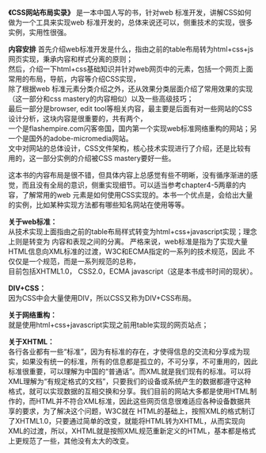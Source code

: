 **《CSS网站布局实录》** 是一本中国人写的书，针对web 标准开发，讲解CSS如何做为一个工具来实现web 标准开发的，总体来说还可以，侧重技术的实现，很多实例，实用性很强。

**内容安排**
    首先介绍web标准开发是什么，指由之前的table布局转为html+css+js网页实现，秉承内容和样式分离的原则；  
    然后，介绍一下html+css基础知识并针对web网页中的元素，包括一个网页上面常用的布局，导航，内容等介绍CSS实现，  
    除了根据web 标准元素分类介绍之外，还从效果分类层面介绍了常用效果的实现（这一部分和css mastery的内容相似）以及一些高级技巧；  
    最后一部分是browser, edit tool等相关内容，最主要是后面有对一些网站的CSS设计分析，这块内容是很重要的，共有两个，  
    一个是flashempire.com闪客帝国，国内第一个实现web标准网络重构的网站；另一个是国外的adobe-micromedia网站。  
    文中对网站的总体设计，CSS文件架构，核心技术实现进行了介绍，还是比较有用的，这一部分实例的介绍被CSS mastery要好一些。
    
   这本书的内容布局是很不错，但具体内容上总感觉有些不明晰，没有循序渐进的感觉，而且没有全局的意识，侧重实现细节。可以适当参考chapter4-5两章的内容，了解常用的web 元素是如何使用CSS实现的。本书一个优点是，会给出大量的实例，比如某种实现方法都有哪些知名网站在使用等等。

**关于web标准：**  
从技术实现上面指由之前的table布局样式转变为html+css+javascript实现；理念上则是转变为 内容和表现之间的分离。
严格来说，web标准是指为了实现大量HTML信息向XML标准的过渡，W3C和ECMA指定的一系列的技术规范，因此 不仅仅是一个规范，而是一系列规范的总称，  
目前包括XHTML1.0， CSS2.0，ECMA javascript（这是本书成书时间的现状）。

**DIV+CSS：**   
因为CSS中会大量使用DIV，所以CSS又称为DIV+CSS布局。  

**关于网络重构：**  
就是使用html+css+javascript实现之前用table实现的网页站点；  

**关于XHTML：**  
各行各业都有一些“标准”，因为有标准的存在，才使得信息的交流和分享成为现实，如果没有统一的标准，所有的信息都是孤立的，不可分享，不可重用的，因此标准很重要，可以理解为中国的“普通话”。而XML就是我们现有的标准。可以将XML理解为“有规定格式的文档”，只要我们的设备或系统产生的数据都遵守这种格式，就可以实现数据的互相交换和分享。我们目前的网站大多都是使用HTML制作的，而HTML并不符合XML标准，因此这些网页信息很难适应各种设备数据共享的要求，为了解决这个问题，W3C就在 HTML的基础上，按照XML的格式制订了XHTML1.0，只要通过简单的改变，就能将HTML转为XHTML，从而实现向XML的过渡，所以，XHTML就是按照XML规范重新定义的HTML，基本都是格式上更规范了一些，其他没有太大的改变。
